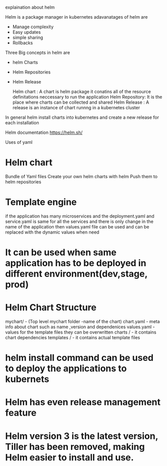 explaination about helm

Helm is a package manager in kubernetes
adavanatages of helm are
* Manage complexity
* Easy updates
* simple sharing
* Rollbacks

Three Big concepts in helm are

* helm Charts
* Helm Repositories
* Helm Release

  Helm chart : A chart is helm package it conatins all of the resource definitations neccessary to run the application
  Helm Repository: It is the place where charts can be collected and shared
  Helm Release : A release is an instance of chart runnng in a kubernetes cluster

In general helm install charts into kubernetes and create a new release for each installation

Helm documentation
https://helm.sh/

Uses of yaml


# Helm chart
   Bundle of Yaml files
   Create your own helm charts with helm
   Push them to helm repositories

# Template engine

   if the application has many microservices and the deployment.yaml and service.yaml is same for all the services and there is only change in the name of the application then values.yaml file can be used and can be replaced with the dynamic values when need

# It can be used when same application has to be  deployed in different environment(dev,stage, prod)

# Helm Chart Structure

mychart/          -   (Top level mychart folder -name of the chart)
  chart.yaml      -    meta info about chart such as name ,version and dependenices
  values.yaml     -    values for the template files they can be overwritten
  charts /        -    it contains chart dependencies
  templates /     -    it contains actual template files

  # helm install <chartname> command can be used to deploy the applications to kubernets

  # Helm has even release management feature

  # Helm version 3 is the latest version, Tiller has been removed, making Helm easier to install and use.
